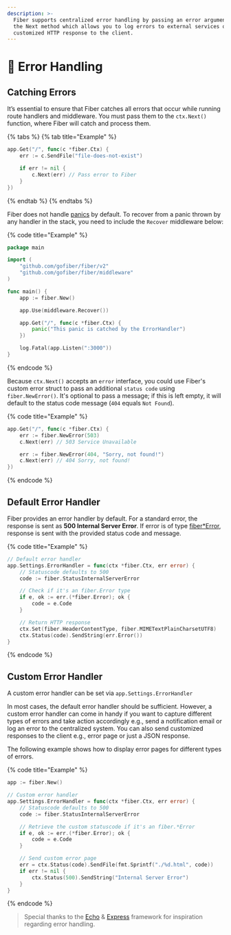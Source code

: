 ```yaml
---
description: >-
  Fiber supports centralized error handling by passing an error argument into
  the Next method which allows you to log errors to external services or send a
  customized HTTP response to the client.
---
```


# 🐛 Error Handling

## Catching Errors

It’s essential to ensure that Fiber catches all errors that occur while running route handlers and middleware. You must pass them to the `ctx.Next()` function, where Fiber will catch and process them.

{% tabs %}
{% tab title="Example" %}
```go
app.Get("/", func(c *fiber.Ctx) {
    err := c.SendFile("file-does-not-exist")

    if err != nil {
        c.Next(err) // Pass error to Fiber
    }
})
```
{% endtab %}
{% endtabs %}

Fiber does not handle [panics](https://blog.golang.org/defer-panic-and-recover) by default. To recover from a panic thrown by any handler in the stack, you need to include the `Recover` middleware below:

{% code title="Example" %}
```go
package main

import (
    "github.com/gofiber/fiber/v2"
    "github.com/gofiber/fiber/middleware"
)

func main() {
    app := fiber.New()

    app.Use(middleware.Recover())

    app.Get("/", func(c *fiber.Ctx) {
        panic("This panic is catched by the ErrorHandler")
    })

    log.Fatal(app.Listen(":3000"))
}
```
{% endcode %}

Because `ctx.Next()` accepts an `error` interface, you could use Fiber's custom error struct to pass an additional `status code` using `fiber.NewError()`. It's optional to pass a message; if this is left empty, it will default to the status code message \(`404` equals `Not Found`\).

{% code title="Example" %}
```go
app.Get("/", func(c *fiber.Ctx) {
    err := fiber.NewError(503)
    c.Next(err) // 503 Service Unavailable

    err := fiber.NewError(404, "Sorry, not found!")
    c.Next(err) // 404 Sorry, not found!
})
```
{% endcode %}

## Default Error Handler

Fiber provides an error handler by default. For a standard error, the response is sent as **500 Internal Server Error**. If error is of type [fiber\*Error](https://godoc.org/github.com/gofiber/fiber#Error), response is sent with the provided status code and message.

{% code title="Example" %}
```go
// Default error handler
app.Settings.ErrorHandler = func(ctx *fiber.Ctx, err error) {
    // Statuscode defaults to 500
    code := fiber.StatusInternalServerError

    // Check if it's an fiber.Error type
    if e, ok := err.(*fiber.Error); ok {
        code = e.Code
    }

    // Return HTTP response
    ctx.Set(fiber.HeaderContentType, fiber.MIMETextPlainCharsetUTF8)
    ctx.Status(code).SendString(err.Error())
}
```
{% endcode %}

## Custom Error Handler

A custom error handler can be set via `app.Settings.ErrorHandler`

In most cases, the default error handler should be sufficient. However, a custom error handler can come in handy if you want to capture different types of errors and take action accordingly e.g., send a notification email or log an error to the centralized system. You can also send customized responses to the client e.g., error page or just a JSON response.

The following example shows how to display error pages for different types of errors.

{% code title="Example" %}
```go
app := fiber.New()

// Custom error handler
app.Settings.ErrorHandler = func(ctx *fiber.Ctx, err error) {
    // Statuscode defaults to 500
    code := fiber.StatusInternalServerError

    // Retrieve the custom statuscode if it's an fiber.*Error
    if e, ok := err.(*fiber.Error); ok {
        code = e.Code
    }

    // Send custom error page
    err = ctx.Status(code).SendFile(fmt.Sprintf("./%d.html", code))
    if err != nil {
        ctx.Status(500).SendString("Internal Server Error")
    }
}
```
{% endcode %}

> Special thanks to the [Echo](https://echo.labstack.com/) & [Express](https://expressjs.com/) framework for inspiration regarding error handling.

